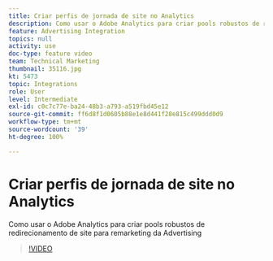```yaml
---
title: Criar perfis de jornada de site no Analytics
description: Como usar o Adobe Analytics para criar pools robustos de redirecionamento de site para remarketing da Advertising Cloud.
feature: Advertising Integration
topics: null
activity: use
doc-type: feature video
team: Technical Marketing
thumbnail: 35116.jpg
kt: 5473
topic: Integrations
role: User
level: Intermediate
exl-id: c0c7c77e-ba24-48b3-a793-a519fbd45e12
source-git-commit: ff6d8f1d0605b88e1e8d441f28e815c499ddd0d9
workflow-type: tm+mt
source-wordcount: '39'
ht-degree: 100%

---
```


# Criar perfis de jornada de site no Analytics

Como usar o Adobe Analytics para criar pools robustos de redirecionamento de site para remarketing da Advertising 

>[!VIDEO](https://video.tv.adobe.com/v/35116/?quality=12&learn=on)
